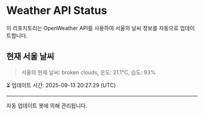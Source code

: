 
# Weather API Status

이 리포지토리는 OpenWeather API를 사용하여 서울의 날씨 정보를 자동으로 업데이트합니다.

## 현재 서울 날씨
> 서울의 현재 날씨: broken clouds, 온도: 21.1°C, 습도: 93%

⏳ 업데이트 시간: 2025-09-13 20:27:29 (UTC)

---
자동 업데이트 봇에 의해 관리됩니다.
